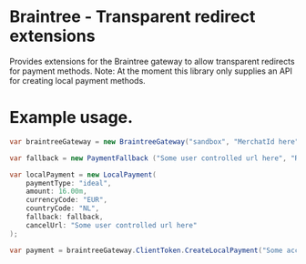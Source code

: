 # Braintree - Transparent redirect extensions
Provides extensions for the Braintree gateway to allow transparent redirects for payment methods. 
Note: At the moment this library only supplies an API for creating local payment methods.

# Example usage.

```C#
var braintreeGateway = new BraintreeGateway("sandbox", "MerchatId here", "Public key here", "Private key here");

var fallback = new PaymentFallback ("Some user controlled url here", "Return to checkout")

var localPayment = new LocalPayment(
    paymentType: "ideal",
    amount: 16.00m,
    currencyCode: "EUR",
    countryCode: "NL",
    fallback: fallback,
    cancelUrl: "Some user controlled url here"
);

var payment = braintreeGateway.ClientToken.CreateLocalPayment("Some account id here", localPayment);
```
